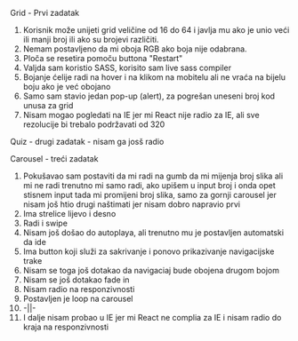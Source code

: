 Grid - Prvi zadatak
1. Korisnik može unijeti grid veličine od 16 do 64 i javlja mu ako je unio veći ili manji broj ili ako su brojevi različiti.
2. Nemam postavljeno da mi oboja RGB ako boja nije odabrana.
3. Ploča se resetira pomoču buttona "Restart"
4. Valjda sam koristio SASS, korisito sam live sass compiler
5. Bojanje ćelije radi na hover i na klikom na mobitelu ali ne vraća na bijelu boju ako je već obojano
6. Samo sam stavio jedan pop-up (alert), za pogrešan uneseni broj kod unusa za grid
7. Nisam mogao pogledati na IE jer mi React nije radio za IE, ali sve rezolucije bi trebalo podržavati od 320


Quiz - drugi zadatak - nisam ga josš radio


Carousel - treći zadatak
1. Pokušavao sam postaviti da mi radi na gumb da mi mijenja broj slika ali mi ne radi trenutno mi samo radi, ako upišem u 
input broj i onda opet stisnem input tada mi promijeni broj slika, samo za gornji carousel jer nisam još htio 
drugi naštimati jer nisam dobro napravio prvi
2. Ima strelice lijevo i desno 
3. Radi i swipe
4. Nisam još došao do autoplaya, ali trenutno mu je postavljen automatski da ide
5. Ima button koji služi za sakrivanje i ponovo prikazivanje navigacijske trake
6. Nisam se toga još dotakao da navigaciaj bude obojena drugom bojom
7. Nisam se još dotakao fade in
8. Nisam radio na responzivnosti
9. Postavljen je loop na carousel
10. -||-
11. I dalje nisam probao u IE jer mi React ne complia za IE i nisam radio do kraja na responzivnosti
